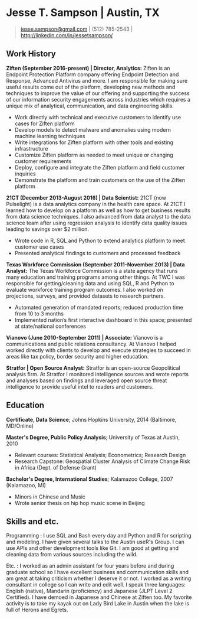 Jesse T. Sampson | Austin, TX
============

> <jesse.sampson@gmail.com> | (512) 785-2543 | <http://linkedin.com/in/jessetsampson/>	

Work History
----------

**Ziften (September 2016-present) | Director, Analytics:** Ziften is an Endpoint Protection Platform company offering Endpoint Detection and Response, Advanced Antivirus and more. I am responsible for making sure useful results come out of the platform, developing new methods and techniques to improve the value of our offering and supporting the success of our information security engagements across industries which requires a unique mix of analytical, communication, and data engineering skills. 

* Work directly with technical and executive customers to identify use cases for Ziften platform
* Develop models to detect malware and anomalies using modern machine learning techniques
* Write integrations for Ziften platform with other tools and existing infrastructure
* Customize Ziften platform as needed to meet unique or changing customer requirements
* Deploy, configure and integrate the Ziften platform and field customer inquiries 
* Demonstrate the platform and train customers on the use of the Ziften platform

**21CT (December 2013-August 2016) | Data Scientist:**
21CT (now Pulselight) is a data analytics company in the health care space. At 21CT I learned how to develop on a platform as well as how to get business results from data science techniques. I also advanced from data analyst to the data science team after using regression analysis to identify data quality issues leading to savings over $2 million. 

* Wrote code in R, SQL and Python to extend analytics platform to meet customer use cases
* Presented analytical findings to customers and processed feedback

**Texas Workforce Commission (September 2011-November 2013) | Data Analyst:**
The Texas Workforce Commission is a state agency that runs many education and training programs among other things. At TWC I was responsible for getting/cleaning data and using SQL, R and Python to evaluate workforce training program outcomes. I also worked on projections, surveys, and provided datasets to research partners. 

* Automated generation of mandated reports; reduced production time from 10 to 3 months
* Implemented nation’s first interactive dashboard in this space; presented at state/national conferences

**Vianovo (June 2010-September 2011) | Associate:**
Vianovo is a communications and public relations consultancy. At Vianovo I helped worked directly with clients to develop and execute strategies to succeed in areas like tax policy, border security and higher education.

**Stratfor | Open Source Analyst:**
Stratfor is an open-source Geopolitical analysis firm. At Stratfor I monitored intelligence sources and wrote reports and analyses based on findings and leveraged open source threat intelligence to provide useful intel to readers and customers. 

Education
---------
**Certificate, Data Science**; Johns Hopkins University, 2014 (Baltimore, MD/Online) 

**Master's Degree, Public Policy Analysis**; University of Texas at Austin, 2010 

* Relevant courses: Statistical Analysis; Econometrics; Research Design
* Research Capstone: Geospatial Cluster Analysis of Climate Change Risk in Africa (Dept. of Defense Grant)

**Bachelor's Degree, International Studies**; Kalamazoo College, 2007 (Kalamazoo, MI)

* Minors in Chinese and Music
* Wrote senior thesis on hip hop music scene in Beijing

Skills and etc.
----------------------------------------
Programming
: I use SQL and Bash every day and Python and R for scripting and modeling. I have given several talks to the Austin useR's Group. I can use APIs and other development tools like Git. I am good at getting and cleaning data from various sources including the wild.

Etc.
: I worked as an admin assistant for four years before and during graduate school so I have excellent business and communication skills and am great at taking criticism whether I deserve it or not. I worked as a writing consultant in college so I can write and edit well. I speak three languages: English (native), Mandarin (proficiency) and Japanese (JLPT Level 2 Certified). I have demoed in Japanese and Chinese at Ziften too. My favorite activity is to take my kayak out on Lady Bird Lake in Austin when the lake is full of Herons and Egrets. 

